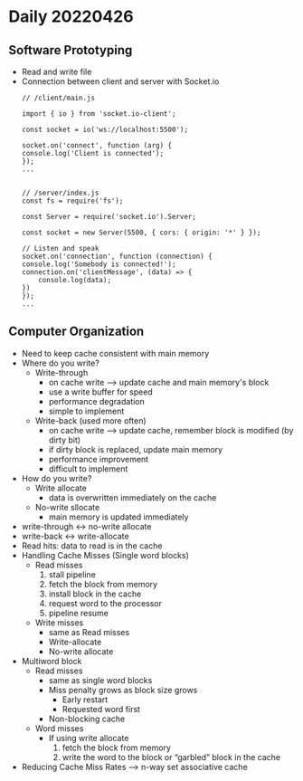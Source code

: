 Daily 20220426
===

## Software Prototyping
- Read and write file
- Connection between client and server with Socket.io
    ```
    // /client/main.js

    import { io } from 'socket.io-client';

    const socket = io('ws://localhost:5500');

    socket.on('connect', function (arg) {
    console.log('Client is connected');
    });
    ...


    // /server/index.js
    const fs = require('fs');

    const Server = require('socket.io').Server;

    const socket = new Server(5500, { cors: { origin: '*' } });

    // Listen and speak
    socket.on('connection', function (connection) {
    console.log('Somebody is connected!');
    connection.on('clientMessage', (data) => {
        console.log(data);
    })
    });
    ...
    ```

## Computer Organization
- Need to keep cache consistent with main memory
- Where do you write?
  - Write-through
    - on cache write --> update cache and main memory's block
    - use a write buffer for speed 
    - performance degradation
    - simple to implement
  - Write-back (used more often)
    - on cache write --> update cache, remember block is modified (by dirty bit)
    - if dirty block is replaced, update main memory
    - performance improvement
    - difficult to implement
- How do you write?
  - Write allocate
    - data is overwritten immediately on the cache
  - No-write sllocate
    - main memory is updated immediately
- write-through <-> no-write allocate
- write-back <-> write-allocate
- Read hits: data to read is in the cache
- Handling Cache Misses (Single word blocks)
  - Read misses
    1. stall pipeline
    2. fetch the block from memory
    3. install block in the cache
    4. request word to the processor
    5. pipeline resume
  - Write misses
    - same as Read misses
    - Write-allocate
    - No-write allocate 
- Multiword block
  - Read misses
    - same as single word blocks
    - Miss penalty grows as block size grows
      - Early restart
      - Requested word first
    - Non-blocking cache
  - Word misses
    - If using write allocate
      1. fetch the block from memory
      2. write the word to the block or “garbled” block in the cache
- Reducing Cache Miss Rates --> n-way set associative cache 